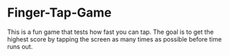 # Finger-Tap-Game
This is a fun game that tests how fast you can tap. The goal is to get the highest score by tapping the screen as many times as possible before time runs out.
